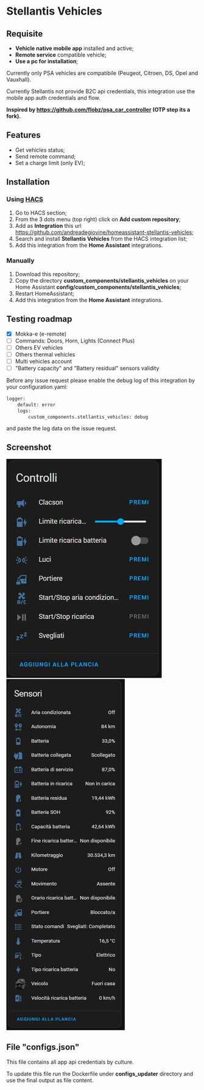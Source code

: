 # Stellantis Vehicles
## Requisite

- **Vehicle native mobile app** installed and active;
- **Remote service** compatible vehicle;
- **Use a pc for installation**;

Currently only PSA vehicles are compatibile (Peugeot, Citroen, DS, Opel and Vauxhall).

Currently Stellantis not provide B2C api credentials, this integration use the mobile app auth credentials and flow.

**Inspired by https://github.com/flobz/psa_car_controller (OTP step its a fork).**

## Features

- Get vehicles status;
- Send remote command;
- Set a charge limit (only EV);

## Installation

### Using [HACS](https://hacs.xyz/)
1. Go to HACS section;
2. From the 3 dots menu (top right) click on **Add custom repository**;
3. Add as **Integration** this url https://github.com/andreadegiovine/homeassistant-stellantis-vehicles;
4. Search and install **Stellantis Vehicles** from the HACS integration list;
5. Add this integration from the **Home Assistant** integrations.

### Manually
1. Download this repository;
2. Copy the directory **custom_components/stellantis_vehicles** on your Home Assistant **config/custom_components/stellantis_vehicles**;
3. Restart HomeAssistant;
4. Add this integration from the **Home Assistant** integrations.

## Testing roadmap
- [x] Mokka-e (e-remote)
- [ ] Commands: Doors, Horn, Lights (Connect Plus)
- [ ] Others EV vehicles
- [ ] Others thermal vehicles
- [ ] Multi vehicles account
- [ ] "Battery capacity" and "Battery residual" sensors validity

Before any issue request please enable the debug log of this integration by your configuration.yaml:

```
logger:
    default: error
    logs:
        custom_components.stellantis_vehicles: debug
```

and paste the log data on the issue request.

## Screenshot

![Controls](./images/controls.png)
![Sensors](./images/sensors.png)

## File "configs.json"

This file contains all app api credentials by culture.

To update this file run the Dockerfile under **configs_updater** directory and use the final output as file content.